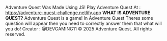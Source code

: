 Adventure Quest Was Made Using JS!
Play Adventure Quest At : https://adventure-quest-challenge.netlify.app
**WHAT IS ADVENTURE QUEST?**
Adventure Quest is a game! In Adventure Quest Theres some question will appear then you need to correctly answer them that what will you do!
Creator : @DEVGAMING11
© 2025 Adventure Quest. All rights reserved.
